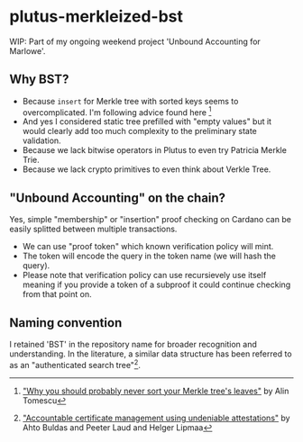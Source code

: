 # plutus-merkleized-bst

WIP: Part of my ongoing weekend project 'Unbound Accounting for Marlowe'.

## Why BST?
* Because `insert` for Merkle tree with sorted keys seems to overcomplicated. I'm following advice found here [^1]
* And yes I considered static tree prefilled with "empty values" but it would clearly add too much complexity to the preliminary state validation.
* Because we lack bitwise operators in Plutus to even try Patricia Merkle Trie.
* Because we lack crypto primitives to even think about Verkle Tree.

## "Unbound Accounting" on the chain?
Yes, simple "membership" or "insertion" proof checking on Cardano can be easily splitted between multiple transactions.

* We can use "proof token" which known verification policy will mint.
* The token will encode the query in the token name (we will hash the query).
* Please note that verification policy can use recursievely use itself meaning if you provide a token of a subproof it could continue checking from that point on. 

## Naming convention
I retained 'BST' in the repository name for broader recognition and understanding. In the literature, a similar data structure has been referred to as an "authenticated search tree"[^2].

[^1]: ["Why you should probably never sort your Merkle tree's leaves"](https://alinush.github.io/2023/02/05/Why-you-should-probably-never-sort-your-Merkle-trees-leaves.html) by Alin Tomescu
[^2]: ["Accountable certificate management using undeniable attestations"](https://doi.org/10.1145%2F352600.352604) by Ahto Buldas and Peeter Laud and Helger Lipmaa
